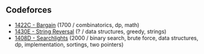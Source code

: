 ## Codeforces
* [1422C - Bargain](problems/1422C.md) (1700 / combinatorics, dp, math)
* [1430E - String Reversal](problems/1430E.md) (? / data structures, greedy, strings)
* [1408D - Searchlights](problems/1408D.md) (2000 / binary search, brute force, data structures, dp, implementation, sortings, two pointers)